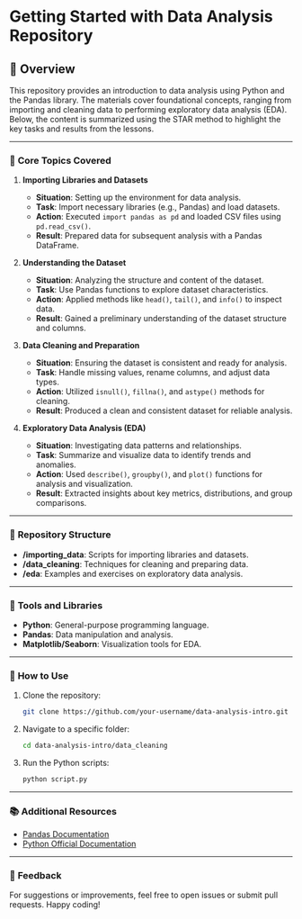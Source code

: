 # Getting Started with Data Analysis Repository

## 📝 Overview
This repository provides an introduction to data analysis using Python and the Pandas library. The materials cover foundational concepts, ranging from importing and cleaning data to performing exploratory data analysis (EDA). Below, the content is summarized using the STAR method to highlight the key tasks and results from the lessons.

---

### 🧠 **Core Topics Covered**

1. **Importing Libraries and Datasets**
   - **Situation**: Setting up the environment for data analysis.
   - **Task**: Import necessary libraries (e.g., Pandas) and load datasets.
   - **Action**: Executed `import pandas as pd` and loaded CSV files using `pd.read_csv()`.
   - **Result**: Prepared data for subsequent analysis with a Pandas DataFrame.

2. **Understanding the Dataset**
   - **Situation**: Analyzing the structure and content of the dataset.
   - **Task**: Use Pandas functions to explore dataset characteristics.
   - **Action**: Applied methods like `head()`, `tail()`, and `info()` to inspect data.
   - **Result**: Gained a preliminary understanding of the dataset structure and columns.

3. **Data Cleaning and Preparation**
   - **Situation**: Ensuring the dataset is consistent and ready for analysis.
   - **Task**: Handle missing values, rename columns, and adjust data types.
   - **Action**: Utilized `isnull()`, `fillna()`, and `astype()` methods for cleaning.
   - **Result**: Produced a clean and consistent dataset for reliable analysis.

4. **Exploratory Data Analysis (EDA)**
   - **Situation**: Investigating data patterns and relationships.
   - **Task**: Summarize and visualize data to identify trends and anomalies.
   - **Action**: Used `describe()`, `groupby()`, and `plot()` functions for analysis and visualization.
   - **Result**: Extracted insights about key metrics, distributions, and group comparisons.

---

### 📁 **Repository Structure**
- **/importing_data**: Scripts for importing libraries and datasets.
- **/data_cleaning**: Techniques for cleaning and preparing data.
- **/eda**: Examples and exercises on exploratory data analysis.

---

### 🔧 **Tools and Libraries**
- **Python**: General-purpose programming language.
- **Pandas**: Data manipulation and analysis.
- **Matplotlib/Seaborn**: Visualization tools for EDA.

---

### 📌 **How to Use**
1. Clone the repository:
   ```bash
   git clone https://github.com/your-username/data-analysis-intro.git
   ```
2. Navigate to a specific folder:
   ```bash
   cd data-analysis-intro/data_cleaning
   ```
3. Run the Python scripts:
   ```bash
   python script.py
   ```

---

### 📚 **Additional Resources**
- [Pandas Documentation](https://pandas.pydata.org/docs/)
- [Python Official Documentation](https://www.python.org/doc/)

---

### 💬 **Feedback**
For suggestions or improvements, feel free to open issues or submit pull requests. Happy coding!
